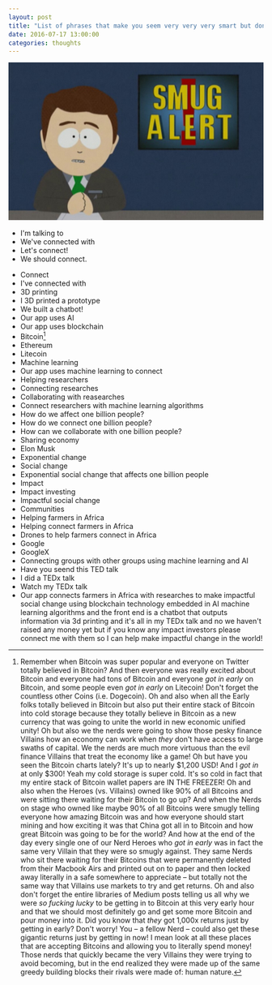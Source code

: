 ```yaml
---
layout: post
title: "List of phrases that make you seem very very very smart but don't really mean anything:"
date: 2016-07-17 13:00:00
categories: thoughts
---
```


![Smug](/assets/img/useless/smug.png)

* I'm talking to
* We've connected with
* Let's connect!
* We should connect.
<!--more-->
* Connect
* I've connected with
* 3D printing
* I 3D printed a prototype
* We built a chatbot!
* Our app uses AI
* Our app uses blockchain
* Bitcoin[^btc]
* Ethereum
* Litecoin
* Machine learning
* Our app uses machine learning to connect
* Helping researchers
* Connecting researches
* Collaborating with reasearches
* Connect researchers with machine learning algorithms
* How do we affect one billion people?
* How do we connect one billion people?
* How can we collaborate with one billion people?
* Sharing economy
* Elon Musk
* Exponential change
* Social change
* Exponential social change that affects one billion people
* Impact
* Impact investing
* Impactful social change
* Communities
* Helping farmers in Africa
* Helping connect farmers in Africa
* Drones to help farmers connect in Africa
* Google
* GoogleX
* Connecting groups with other groups using machine learning and AI
* Have you seend this TED talk
* I did a TEDx talk
* Watch my TEDx talk
* Our app connects farmers in Africa with researches to make impactful social change using blockchain technology embedded in AI machine learning algorithms and the front end is a chatbot that outputs information via 3d printing and it's all in my TEDx talk and no we haven't raised any money yet but if you know any impact investors please connect me with them so I can help make impactful change in the world!

[^btc]: Remember when Bitcoin was super popular and everyone on Twitter totally believed in Bitcoin? And then everyone was really excited about Bitcoin and everyone had tons of Bitcoin and everyone *got in early* on Bitcoin, and some people even *got in early* on Litecoin! Don't forget the countless other Coins (i.e. Dogecoin). Oh and also when all the Early folks totally believed in Bitcoin but also put their entire stack of Bitcoin into cold storage because they totally believe in Bitcoin as a new currency that was going to unite the world in new economic unified unity! Oh but also we the nerds were going to show those pesky finance Villains how an economy can work when *they* don't have access to large swaths of capital. We the nerds are much more virtuous than the evil finance Villains that treat the economy like a game! Oh but have you seen the Bitcoin charts lately? It's up to nearly $1,200 USD! And I *got in* at only $300! Yeah my cold storage is super cold. It's so cold in fact that my entire stack of Bitcoin wallet papers are IN THE FREEZER! Oh and also when the Heroes (vs. Villains) owned like 90% of all Bitcoins and were sitting there waiting for their Bitcoin to go up? And when the Nerds on stage who owned like maybe 90% of all Bitcoins were smugly telling everyone how amazing Bitcoin was and how everyone should start mining and how exciting it was that China got all in to Bitcoin and how great Bitcoin was going to be for the world? And how at the end of the day every single one of our Nerd Heroes who *got in early* was in fact the same very Villain that they were so smugly against. They same Nerds who sit there waiting for their Bitcoins that were permanently deleted from their Macbook Airs and printed out on to paper and then locked away literally in a safe somewhere to appreciate – but totally not the same way that Villains use markets to try and get returns. Oh and also don't forget the entire libraries of Medium posts telling us all why we were *so fucking lucky* to be getting in to Bitcoin at this very early hour and that we should most definitely go and get some more Bitcoin and pour money into it. Did you know that *they* got 1,000x returns just by getting in early? Don't worry! You – a fellow Nerd – could also get these gigantic returns just by getting in now! I mean look at all these places that are accepting Bitcoins and allowing you to literally spend money! Those nerds that quickly became the very Villains they were trying to avoid becoming, but in the end realized they were made up of the same greedy building blocks their rivals were made of: human nature.






